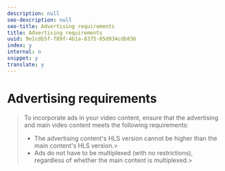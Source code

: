 ```yaml
---
description: null
seo-description: null
seo-title: Advertising requirements
title: Advertising requirements
uuid: 9e1cdb5f-f89f-4b1a-8375-85d934cdb836
index: y
internal: n
snippet: y
translate: y
---
```


# Advertising requirements


>To incorporate ads in your video content, ensure that the advertising and main video content meets the following requirements: 
>
>* The advertising content's HLS version cannot be higher than the main content's HLS version.>
>* Ads do not have to be multiplexed (with no restrictions), regardless of whether the main content is multiplexed.>
>
>
